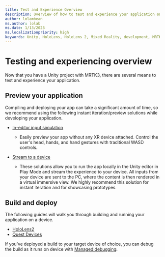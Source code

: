```yaml
---
title: Test and Experience Overview
description: Overview of how to test and experience your application on a device.
author: lolambean
ms.author: lolab
ms.date: 1/13/2023
ms.localizationpriority: high
keywords: Unity, HoloLens, HoloLens 2, Mixed Reality, development, MRTK3, overview, setup, deployment, remoting, new project, getting started, tutorial, introduction, intro
---
```


# Testing and experiencing overview

Now that you have a Unity project with MRTK3, there are several means to test and experience your application.

## Preview your application

Compiling and deploying your app can take a significant amount of time, so we recommend using the following instant iteration/preview solutions while developing your application.

- [In-editor input simulation](../../mrtk3-input/packages/input/input-simulation.md)
    - Easily preview your app without any XR device attached. Control the user's head, hands, and hand gestures with traditional WASD controls.

- [Stream to a device](streaming.md)
    - These solutions allow you to run the app locally in the Unity editor in Play Mode and stream the experience to your device. All inputs from your device are sent to the PC, where the content is then rendered in a virtual immersive view. We highly recommend this solution for instant iteration and for showcasing prototypes

## Build and deploy

The following guides will walk you through building and running your application on a device.

- [HoloLens2](hololens2-deployment.md)
- [Quest Devices](quest-deployment.md)

If you've deployed a build to your target device of choice, you can debug the build as it runs on device with [Managed debugging](/windows/mixed-reality/develop/unity/managed-debugging-with-unity-il2cpp).
